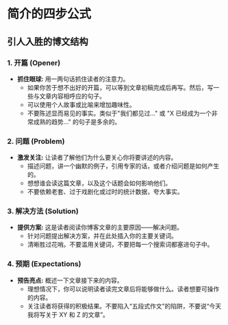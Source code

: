 # 简介的四步公式

## 引人入胜的博文结构

### 1. 开篇 (Opener)

- **抓住眼球:** 用一两句话抓住读者的注意力。
  - 如果你苦于想不出好的开篇，可以等到文章初稿完成后再写。然后，写一些与文章内容相呼应的句子。
  - 可以使用个人故事或比喻来增加趣味性。
  - 不要陈述显而易见的事实。类似于"我们都见过..." 或 "X 已经成为一个非常成熟的趋势..." 的句子是多余的。

### 2. 问题 (Problem)

- **激发关注:** 让读者了解他们为什么要关心你将要讲述的内容。
  - 描述问题，讲一个幽默的例子，引用专家的话，或者介绍问题是如何产生的。
  - 想想谁会读这篇文章，以及这个话题会如何影响他们。
  - 不要依赖老套、过于戏剧化或过时的统计数据，夸大事实。

### 3. 解决方法 (Solution)

- **提供方案:** 这是读者阅读你博客文章的主要原因——解决问题。
  - 针对问题提出解决方案，并在此处插入你的主要关键词。
  - 清晰胜过花哨。不要滥用关键词，不要把每一个搜索词都塞进句子中。

### 4. 预期 (Expectations)

- **预告亮点:** 概述一下文章接下来的内容。
  - 理想情况下，你可以说明读者读完文章后将能够做什么。读者想要可操作的内容。
  - 关注读者将获得的积极结果。不要陷入“五段式作文”的陷阱，不要说“今天我将写关于 XY 和 Z 的文章”。
